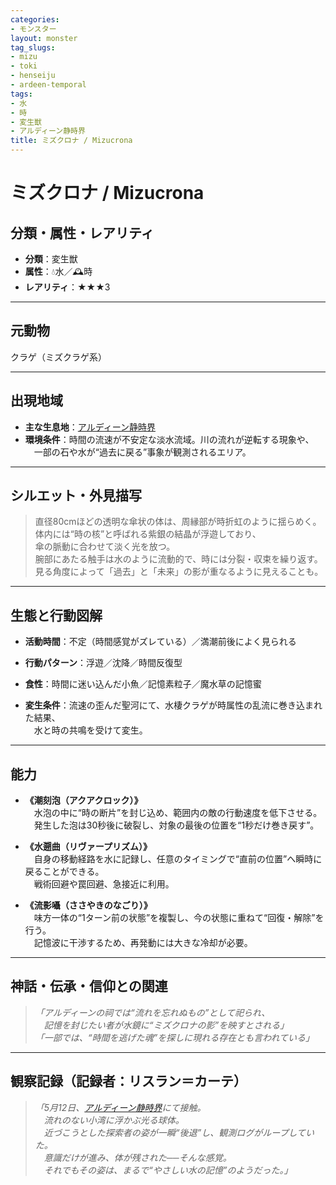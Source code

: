 ```yaml
---
categories:
- モンスター
layout: monster
tag_slugs:
- mizu
- toki
- henseiju
- ardeen-temporal
tags:
- 水
- 時
- 変生獣
- アルディーン静時界
title: ミズクロナ / Mizucrona
---
```


# ミズクロナ / Mizucrona

## 分類・属性・レアリティ

* **分類**：変生獣  
* **属性**：💧水／🕰時  
* **レアリティ**：★★★3

---

## 元動物

クラゲ（ミズクラゲ系）

---

## 出現地域

* **主な生息地**：[アルディーン静時界](../place/ardeen_temporal.md)  
* **環境条件**：時間の流速が不安定な淡水流域。川の流れが逆転する現象や、  
　一部の石や水が“過去に戻る”事象が観測されるエリア。

---

## シルエット・外見描写

> 直径80cmほどの透明な傘状の体は、周縁部が時折虹のように揺らめく。  
> 体内には“時の核”と呼ばれる紫銀の結晶が浮遊しており、  
> 傘の脈動に合わせて淡く光を放つ。  
> 腕部にあたる触手は水のように流動的で、時には分裂・収束を繰り返す。  
> 見る角度によって「過去」と「未来」の影が重なるように見えることも。

---

## 生態と行動図解

* **活動時間**：不定（時間感覚がズレている）／満潮前後によく見られる  
* **行動パターン**：浮遊／沈降／時間反復型  
* **食性**：時間に迷い込んだ小魚／記憶素粒子／魔水草の記憶蜜

* **変生条件**：流速の歪んだ聖河にて、水棲クラゲが時属性の乱流に巻き込まれた結果、  
　水と時の共鳴を受けて変生。

---

## 能力

* **《潮刻泡（アクアクロック）》**  
　水泡の中に“時の断片”を封じ込め、範囲内の敵の行動速度を低下させる。  
　発生した泡は30秒後に破裂し、対象の最後の位置を“1秒だけ巻き戻す”。

* **《水遡曲（リヴァープリズム）》**  
　自身の移動経路を水に記録し、任意のタイミングで“直前の位置”へ瞬時に戻ることができる。  
　戦術回避や罠回避、急接近に利用。

* **《流影囁（ささやきのなごり）》**  
　味方一体の“1ターン前の状態”を複製し、今の状態に重ねて“回復・解除”を行う。  
　記憶波に干渉するため、再発動には大きな冷却が必要。

---

## 神話・伝承・信仰との関連

> *「アルディーンの祠では“流れを忘れぬもの”として祀られ、  
　記憶を封じたい者が水鏡に“ミズクロナの影”を映すとされる」*  
> *「一部では、“時間を逃げた魂”を探しに現れる存在とも言われている」*

---

## 観察記録（記録者：リスラン＝カーテ）

> *「5月12日、[アルディーン静時界](../place/ardeen_temporal.md)にて接触。  
　流れのない小湾に浮かぶ光る球体。  
　近づこうとした探索者の姿が一瞬“後退”し、観測ログがループしていた。  
　意識だけが進み、体が残された──そんな感覚。  
　それでもその姿は、まるで“やさしい水の記憶”のようだった。」*